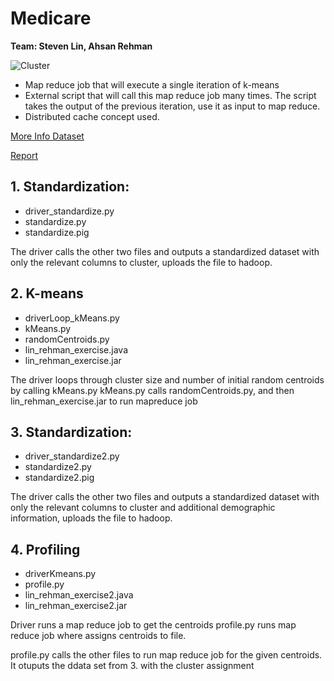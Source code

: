 # Medicare

**Team: Steven Lin, Ahsan Rehman**

![Cluster](https://github.com/linshiu/hadoop/blob/master/medicare/1_Visuals/clusters.png)

- Map reduce job that will execute a single iteration of k-means
- External script that will call this map reduce job many times. The script takes the output of
the previous iteration, use it as input to map reduce.
- Distributed cache concept used. 

[More Info Dataset](https://github.com/linshiu/hadoop/blob/master/medicare/0_Info/Medicare-Physician-and-Other-Supplier-PUF-Methodology.pdf)

[Report](/lin_rehman_report.pdf)

## 1. Standardization:

 - driver_standardize.py
 - standardize.py
 - standardize.pig
 
The driver calls the other two files and outputs a standardized dataset with only the relevant columns
to cluster, uploads the file to hadoop. 

## 2. K-means

 - driverLoop_kMeans.py
 - kMeans.py
 - randomCentroids.py
 - lin_rehman_exercise.java
 - lin_rehman_exercise.jar

The driver loops through cluster size and number of initial random centroids by calling kMeans.py
kMeans.py calls randomCentroids.py, and then lin_rehman_exercise.jar to run mapreduce job 

## 3. Standardization:

 - driver_standardize2.py
 - standardize2.py
 - standardize2.pig

The driver calls the other two files and outputs a standardized dataset with only the relevant columns
to cluster and additional demographic information, uploads the file to hadoop. 

## 4. Profiling

 - driverKmeans.py
 - profile.py
 - lin_rehman_exercise2.java
 - lin_rehman_exercise2.jar

Driver runs a map reduce job to get the centroids
profile.py runs map reduce job where assigns centroids to file. 

profile.py calls the other files to run map reduce job for the given centroids.
It otuputs the ddata set from 3. with the cluster assignment
